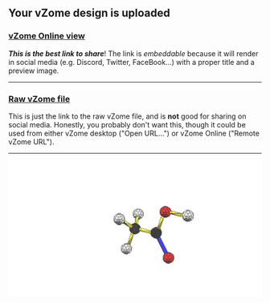 ## Your vZome design is uploaded

### [vZome Online view][embed]

***This is the best link to share***!  The link is *embeddable* because it will render in social media (e.g. Discord, Twitter, FaceBook...) with a proper title and a preview image.

---

### [Raw vZome file][raw]

This is just the link to the raw vZome file, and is **not** good for
sharing on social media.
Honestly, you probably don't want this, though it could be used from either
vZome desktop ("Open URL...") or vZome Online ("Remote vZome URL").

---

![Image](<Acetic Acid.png>)


[embed]: <https://vzome.com/app/embed.py?url=https://raw.githubusercontent.com/ThynStyx/vzome-sharing/main/2021/07/13/22-05-13-Acetic%2BAcid/Acetic+Acid.vZome>
[raw]: <https://raw.githubusercontent.com/ThynStyx/vzome-sharing/main/2021/07/13/22-05-13-Acetic+Acid/Acetic Acid.vZome>
